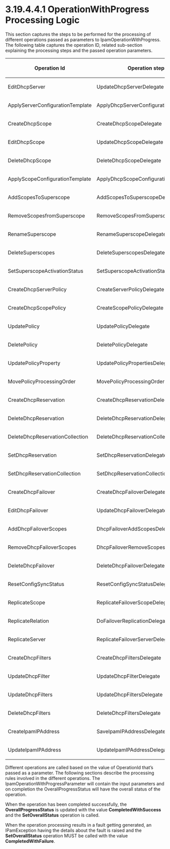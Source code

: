<html dir="LTR" xmlns:mshelp="http://msdn.microsoft.com/mshelp" xmlns:ddue="http://ddue.schemas.microsoft.com/authoring/2003/5" xmlns:xlink="http://www.w3.org/1999/xlink" xmlns:tool="http://www.microsoft.com/tooltip">
 <body>
 <div id="header">
 <h1 class="heading">3.19.4.4.1 OperationWithProgress Processing Logic</h1>
 </div>
 <div id="mainSection">
 <div id="mainBody">
 <div id="allHistory" class="saveHistory"></div>
 <div id="sectionSection0" class="section" name="collapseableSection">
 

<p>This section captures the steps to be performed for the
processing of different operations passed as parameters to
IpamOperationWithProgress. The following table captures the operation ID,
related sub-section explaining the processing steps and the passed operation
parameters.</p>

<table>
 <thead>
 <tr>
 <th>
 <p>Operation Id</p>
 </th>
 <th>
 <p>Operation steps</p>
 </th>
 <th>
 <p>Operation Parameters</p>
 </th>
 </tr>
 </thead>
 <tr>
 <td>
 <p>EditDhcpServer</p>
 </td>
 <td>
 <p>UpdateDhcpServerDelegate</p>
 </td>
 <td>
 <p>UpdateDhcpServerParameters</p>
 </td>
 </tr>
 <tr>
 <td>
 <p>ApplyServerConfigurationTemplate</p>
 </td>
 <td>
 <p>ApplyDhcpServerConfigurationDelegate</p>
 </td>
 <td>
 <p>ApplyDhcpServerConfigurationParameters</p>
 </td>
 </tr>
 <tr>
 <td>
 <p>CreateDhcpScope</p>
 </td>
 <td>
 <p>CreateDhcpScopeDelegate</p>
 </td>
 <td>
 <p>CreateDhcpScopeParameters</p>
 </td>
 </tr>
 <tr>
 <td>
 <p>EditDhcpScope</p>
 </td>
 <td>
 <p>UpdateDhcpScopeDelegate</p>
 </td>
 <td>
 <p>UpdateDhcpScopeParameters</p>
 </td>
 </tr>
 <tr>
 <td>
 <p>DeleteDhcpScope</p>
 </td>
 <td>
 <p>DeleteDhcpScopeDelegate</p>
 </td>
 <td>
 <p>DeleteDhcpScopeParameters</p>
 </td>
 </tr>
 <tr>
 <td>
 <p>ApplyScopeConfigurationTemplate</p>
 </td>
 <td>
 <p>ApplyDhcpScopeConfigurationDelegate</p>
 </td>
 <td>
 <p>ApplyDhcpScopeConfigurationParameters</p>
 </td>
 </tr>
 <tr>
 <td>
 <p>AddScopesToSuperscope</p>
 </td>
 <td>
 <p>AddScopesToSuperscopeDelegate</p>
 </td>
 <td>
 <p>AddScopesToSuperscopeParameters</p>
 </td>
 </tr>
 <tr>
 <td>
 <p>RemoveScopesfromSuperscope</p>
 </td>
 <td>
 <p>RemoveScopesFromSuperscopeDelegate</p>
 </td>
 <td>
 <p>RemoveScopesFromSuperscopeParameters</p>
 </td>
 </tr>
 <tr>
 <td>
 <p>RenameSuperscope</p>
 </td>
 <td>
 <p>RenameSuperscopeDelegate</p>
 </td>
 <td>
 <p>RenameSuperscopeParameters</p>
 </td>
 </tr>
 <tr>
 <td>
 <p>DeleteSuperscopes</p>
 </td>
 <td>
 <p>DeleteSuperscopesDelegate</p>
 </td>
 <td>
 <p>DeleteSuperscopesParameters</p>
 </td>
 </tr>
 <tr>
 <td>
 <p>SetSuperscopeActivationStatus</p>
 </td>
 <td>
 <p>SetSuperscopeActivationStatusDelegate</p>
 </td>
 <td>
 <p>SetSuperscopeActivationStatusParameters</p>
 </td>
 </tr>
 <tr>
 <td>
 <p>CreateDhcpServerPolicy</p>
 </td>
 <td>
 <p>CreateServerPolicyDelegate</p>
 </td>
 <td>
 <p>CreateDhcpServerPolicyParameters</p>
 </td>
 </tr>
 <tr>
 <td>
 <p>CreateDhcpScopePolicy</p>
 </td>
 <td>
 <p>CreateScopePolicyDelegate</p>
 </td>
 <td>
 <p>CreateDhcpScopePolicyParameters</p>
 </td>
 </tr>
 <tr>
 <td>
 <p>UpdatePolicy</p>
 </td>
 <td>
 <p>UpdatePolicyDelegate</p>
 </td>
 <td>
 <p>UpdatePolicyParameters</p>
 </td>
 </tr>
 <tr>
 <td>
 <p>DeletePolicy</p>
 </td>
 <td>
 <p>DeletePolicyDelegate</p>
 </td>
 <td>
 <p>DeletePolicyParameters</p>
 </td>
 </tr>
 <tr>
 <td>
 <p>UpdatePolicyProperty</p>
 </td>
 <td>
 <p>UpdatePolicyPropertiesDelegate</p>
 </td>
 <td>
 <p>UpdatePolicyPropertiesParameters</p>
 </td>
 </tr>
 <tr>
 <td>
 <p>MovePolicyProcessingOrder</p>
 </td>
 <td>
 <p>MovePolicyProcessingOrderDelegate</p>
 </td>
 <td>
 <p>MovePolicyProcessingOrderParameters</p>
 </td>
 </tr>
 <tr>
 <td>
 <p>CreateDhcpReservation</p>
 </td>
 <td>
 <p>CreateDhcpReservationDelegate</p>
 </td>
 <td>
 <p>CreateDhcpReservationParameters</p>
 </td>
 </tr>
 <tr>
 <td>
 <p>DeleteDhcpReservation</p>
 </td>
 <td>
 <p>DeleteDhcpReservationDelegate</p>
 </td>
 <td>
 <p>DeleteDhcpReservationParameters</p>
 </td>
 </tr>
 <tr>
 <td>
 <p>DeleteDhcpReservationCollection</p>
 </td>
 <td>
 <p>DeleteDhcpReservationCollectionDelegate</p>
 </td>
 <td>
 <p>DeleteDhcpReservationCollectionParameters</p>
 </td>
 </tr>
 <tr>
 <td>
 <p>SetDhcpReservation</p>
 </td>
 <td>
 <p>SetDhcpReservationDelegate</p>
 </td>
 <td>
 <p>SetDhcpReservationParameters</p>
 </td>
 </tr>
 <tr>
 <td>
 <p>SetDhcpReservationCollection</p>
 </td>
 <td>
 <p>SetDhcpReservationCollectionDelegate</p>
 </td>
 <td>
 <p>SetDhcpReservationCollectionParameters</p>
 </td>
 </tr>
 <tr>
 <td>
 <p>CreateDhcpFailover</p>
 </td>
 <td>
 <p>CreateDhcpFailoverDelegate</p>
 </td>
 <td>
 <p>DhcpFailoverWithScopesParameters</p>
 </td>
 </tr>
 <tr>
 <td>
 <p>EditDhcpFailover</p>
 </td>
 <td>
 <p>UpdateDhcpFailoverDelegate</p>
 </td>
 <td>
 <p>DhcpFailoverParameters</p>
 </td>
 </tr>
 <tr>
 <td>
 <p>AddDhcpFailoverScopes</p>
 </td>
 <td>
 <p>DhcpFailoverAddScopesDelegate</p>
 </td>
 <td>
 <p>DhcpFailoverWithScopesParameters</p>
 </td>
 </tr>
 <tr>
 <td>
 <p>RemoveDhcpFailoverScopes</p>
 </td>
 <td>
 <p>DhcpFailoverRemoveScopesDelegate</p>
 </td>
 <td>
 <p>DhcpFailoverRemoveScopesParameters</p>
 </td>
 </tr>
 <tr>
 <td>
 <p>DeleteDhcpFailover</p>
 </td>
 <td>
 <p>DeleteDhcpFailoverDelegate</p>
 </td>
 <td>
 <p>DhcpFailoverDeleteParameters</p>
 </td>
 </tr>
 <tr>
 <td>
 <p>ResetConfigSyncStatus</p>
 </td>
 <td>
 <p>ResetConfigSyncStatusDelegate</p>
 </td>
 <td>
 <p>ResetConfigSyncStatusParameters</p>
 </td>
 </tr>
 <tr>
 <td>
 <p>ReplicateScope</p>
 </td>
 <td>
 <p>ReplicateFailoverScopeDelegate</p>
 </td>
 <td>
 <p>ReplicateScopeParameters</p>
 </td>
 </tr>
 <tr>
 <td>
 <p>ReplicateRelation</p>
 </td>
 <td>
 <p>DoFailoverReplicationDelegate</p>
 </td>
 <td>
 <p>ReplicateRelationParameters</p>
 </td>
 </tr>
 <tr>
 <td>
 <p>ReplicateServer</p>
 </td>
 <td>
 <p>ReplicateFailoverServerDelegate</p>
 </td>
 <td>
 <p>ReplicateServerParameters</p>
 </td>
 </tr>
 <tr>
 <td>
 <p>CreateDhcpFilters</p>
 </td>
 <td>
 <p>CreateDhcpFiltersDelegate</p>
 </td>
 <td>
 <p>CreateDhcpFiltersParameters</p>
 </td>
 </tr>
 <tr>
 <td>
 <p>UpdateDhcpFilter</p>
 </td>
 <td>
 <p>UpdateDhcpFilterDelegate</p>
 </td>
 <td>
 <p>UpdateDhcpFilterParameters</p>
 </td>
 </tr>
 <tr>
 <td>
 <p>UpdateDhcpFilters</p>
 </td>
 <td>
 <p>UpdateDhcpFiltersDelegate</p>
 </td>
 <td>
 <p>UpdateDhcpFiltersParameters</p>
 </td>
 </tr>
 <tr>
 <td>
 <p>DeleteDhcpFilters</p>
 </td>
 <td>
 <p>DeleteDhcpFiltersDelegate</p>
 </td>
 <td>
 <p>DeleteDhcpFiltersParameters</p>
 </td>
 </tr>
 <tr>
 <td>
 <p>CreateIpamIPAddress</p>
 </td>
 <td>
 <p>SaveIpamIPAddressDelegate</p>
 </td>
 <td>
 <p>CreateIpamIPAddressParameters</p>
 </td>
 </tr>
 <tr>
 <td>
 <p>UpdateIpamIPAddress</p>
 </td>
 <td>
 <p>UpdateIpamIPAddressDelegate</p>
 </td>
 <td>
 <p>UpdateIpamIPAddressParameters</p>
 </td>
 </tr>
</table>

<p>Different operations are called based on the value of
OperationId that’s passed as a parameter. The following sections describe the
processing rules involved in the different operations. The
IpamOperationWithProgressParameter will contain the input parameters and on
completion the OverallProgressStatus will have the overall status of the
operation. </p>

<p>When the operation has been completed successfully, the <b>OverallProgressStatus</b>
is updated with the value <b>CompletedWithSuccess</b> and the <b>SetOverallStatus</b>
operation is called. </p>

<p>When the operation processing results in a fault getting
generated, an IPamException having the details about the fault is raised and
the <b>SetOverallStatus</b> operation MUST be called with the value <b>CompletedWithFailure</b>.</p>


 </div>
 </div>
 </div>
 </body>
</html>